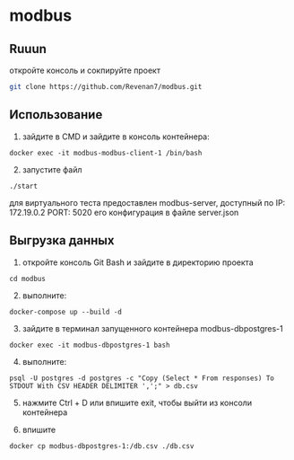 # modbus

## Ruuun
откройте консоль и сокпируйте проект
```bash
git clone https://github.com/Revenan7/modbus.git
```

## Использование
1) зайдите в CMD и зайдите в консоль контейнера:
```
docker exec -it modbus-modbus-client-1 /bin/bash
```
2) запустите файл
```
./start
```
для виртуального теста предоставлен modbus-server, доступный по IP: 172.19.0.2 PORT: 5020
его конфигурация в файле server.json


## Выгрузка данных
1) откройте консоль Git Bash и зайдите в директорию проекта
```
cd modbus
```
2) выполните:
```
docker-compose up --build -d
```
3) зайдите в терминал запущенного контейнера modbus-dbpostgres-1
```
docker exec -it modbus-dbpostgres-1 bash
```
4) выполните:
```
psql -U postgres -d postgres -c "Copy (Select * From responses) To STDOUT With CSV HEADER DELIMITER ',';" > db.csv
```
5) нажмите Ctrl + D или впишите exit, чтобы выйти из консоли контейнера

6) впишите
```
docker cp modbus-dbpostgres-1:/db.csv ./db.csv
```
